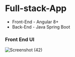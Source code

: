 # Full-stack-App

- Front-End - Angular 8+
- Back-End - Java Spring Boot

### Front End UI

![Screenshot (42)](https://user-images.githubusercontent.com/105058038/205625687-877b773f-4785-4c60-8d54-63cfd0f8d30e.png)
